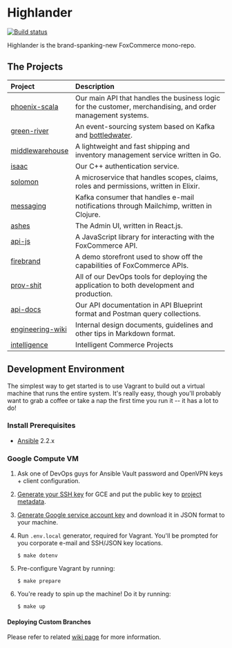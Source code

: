 # Highlander

[![Build status](https://badge.buildkite.com/9194ecb4f86c089e8962db23843a00662dac85e98418697dd4.svg)](https://buildkite.com/foxcommerce/developer-appliance-gce)

Highlander is the brand-spanking-new FoxCommerce mono-repo.

## The Projects

| Project                              | Description                                                                                                  |
|:-------------------------------------|:-------------------------------------------------------------------------------------------------------------|
| [phoenix-scala](phoenix-scala)       | Our main API that handles the business logic for the customer, merchandising, and order management systems.  |
| [green-river](green-river)           | An event-sourcing system based on Kafka and [bottledwater](https://github.com/confluentinc/bottledwater-pg). |
| [middlewarehouse](middlewarehouse)   | A lightweight and fast shipping and inventory management service written in Go.                              |
| [isaac](isaac)                       | Our C++ authentication service.                                                                              |
| [solomon](solomon)                   | A microservice that handles scopes, claims, roles and permissions, written in Elixir.                        |
| [messaging](messaging)               | Kafka consumer that handles e-mail notifications through Mailchimp, written in Clojure.                      |
| [ashes](ashes)                       | The Admin UI, written in React.js.                                                                           |
| [api-js](api-js)                     | A JavaScript library for interacting with the FoxCommerce API.                                               |
| [firebrand](firebrand)               | A demo storefront used to show off the capabilities of FoxCommerce APIs.                                     |
| [prov-shit](prov-shit)               | All of our DevOps tools for deploying the application to both development and production.                    |
| [api-docs](api-docs)                 | Our API documentation in API Blueprint format and Postman query collections.                                 |
| [engineering-wiki](engineering-wiki) | Internal design documents, guidelines and other tips in Markdown format.                                     |
| [intelligence](intelligence)       | Intelligent Commerce Projects |

## Development Environment

The simplest way to get started is to use Vagrant to build out a virtual
machine that runs the entire system. It's really easy, though you'll
probably want to grab a coffee or take a nap the first time you run it -- it
has a lot to do!

### Install Prerequisites

- [Ansible](https://ansible.com) 2.2.x

### Google Compute VM

1. Ask one of DevOps guys for Ansible Vault password and OpenVPN keys + client configuration.

2. [Generate your SSH key](https://help.github.com/articles/generating-a-new-ssh-key-and-adding-it-to-the-ssh-agent/) for GCE and put the public key to [project metadata](https://console.cloud.google.com/compute/metadata/sshKeys?project=foxcomm-staging).

3. [Generate Google service account key](https://cloud.google.com/storage/docs/authentication#generating-a-private-key) and download it in JSON format to your machine.

4. Run `.env.local` generator, required for Vagrant. You'll be prompted for you corporate e-mail and SSH/JSON key locations.

    ```
    $ make dotenv
    ```

5. Pre-configure Vagrant by running:

    ```
    $ make prepare
    ```

6. You're ready to spin up the machine! Do it by running:

    ```
    $ make up
    ```

#### Deploying Custom Branches

Please refer to related [wiki page](engineering-wiki/devops/Deploying-Custom-Branches.md) for more information.
